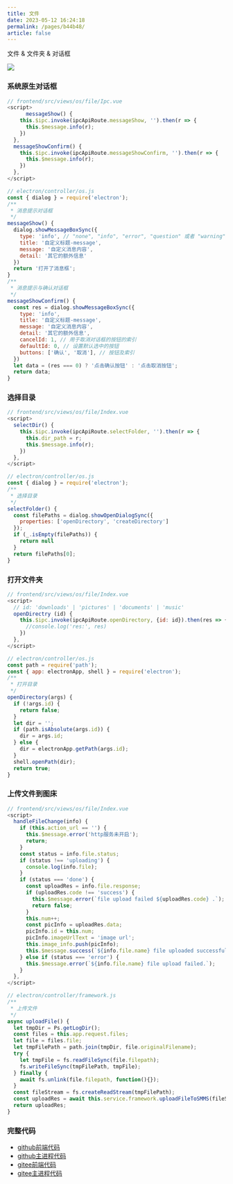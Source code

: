 ```yaml
---
title: 文件
date: 2023-05-12 16:24:18
permalink: /pages/b44b48/
article: false
---
```


文件 & 文件夹 & 对话框

<!-- ![](/img/demo/os/demo-os-file.png) -->
![](https://img01.kaka996.com/ee/demo-os-file.png)

### 系统原生对话框

<code-group>
  <code-block title="前端" active>

  ```javascript
  // frontend/src/views/os/file/Ipc.vue
  <script>
		messageShow() {
      this.$ipc.invoke(ipcApiRoute.messageShow, '').then(r => {
        this.$message.info(r);
      })
    },    
    messageShowConfirm() {
      this.$ipc.invoke(ipcApiRoute.messageShowConfirm, '').then(r => {
        this.$message.info(r);
      })
    },
  </script> 
  ```
  </code-block>

  <code-block title="主进程">

  ```javascript
  // electron/controller/os.js
  const { dialog } = require('electron');
  /**
   * 消息提示对话框
   */
  messageShow() {
    dialog.showMessageBoxSync({
      type: 'info', // "none", "info", "error", "question" 或者 "warning"
      title: '自定义标题-message',
      message: '自定义消息内容',
      detail: '其它的额外信息'
    })
    return '打开了消息框';
  }
  /**
   * 消息提示与确认对话框
   */
  messageShowConfirm() {
    const res = dialog.showMessageBoxSync({
      type: 'info',
      title: '自定义标题-message',
      message: '自定义消息内容',
      detail: '其它的额外信息',
      cancelId: 1, // 用于取消对话框的按钮的索引
      defaultId: 0, // 设置默认选中的按钮
      buttons: ['确认', '取消'], // 按钮及索引
    })
    let data = (res === 0) ? '点击确认按钮' : '点击取消按钮';
    return data;
  }
  ```
  </code-block>
</code-group>

### 选择目录

<code-group>
  <code-block title="前端" active>

  ```javascript
  // frontend/src/views/os/file/Index.vue
  <script>
    selectDir() {
      this.$ipc.invoke(ipcApiRoute.selectFolder, '').then(r => {
        this.dir_path = r;
        this.$message.info(r);
      })      
    },
  </script> 
  ```
  </code-block>

  <code-block title="主进程">

  ```javascript
  // electron/controller/os.js
  const { dialog } = require('electron');
  /**
   * 选择目录
   */
  selectFolder() {
    const filePaths = dialog.showOpenDialogSync({
      properties: ['openDirectory', 'createDirectory']
    });
    if (_.isEmpty(filePaths)) {
      return null
    }
    return filePaths[0];
  } 
  ```
  </code-block>
</code-group>

### 打开文件夹

<code-group>
  <code-block title="前端" active>

  ```javascript
  // frontend/src/views/os/file/Index.vue
  <script>
    // id: 'downloads' | 'pictures' | 'documents' | 'music'
    openDirectry (id) {
      this.$ipc.invoke(ipcApiRoute.openDirectory, {id: id}).then(res => {
        //console.log('res:', res)
      })   
    },
  </script> 
  ```
  </code-block>

  <code-block title="主进程">

  ```javascript
  // electron/controller/os.js
  const path = require('path');
  const { app: electronApp, shell } = require('electron');
  /**
   * 打开目录
   */
  openDirectory(args) {
    if (!args.id) {
      return false;
    }
    let dir = '';
    if (path.isAbsolute(args.id)) {
      dir = args.id;
    } else {
      dir = electronApp.getPath(args.id);
    }
    shell.openPath(dir);
    return true;
  }
  ```
  </code-block>
</code-group>

### 上传文件到图床

<code-group>
  <code-block title="前端" active>

  ```javascript
  // frontend/src/views/os/file/Index.vue
  <script>
    handleFileChange(info) {
      if (this.action_url == '') {
        this.$message.error('http服务未开启');
        return;
      }
      const status = info.file.status;
      if (status !== 'uploading') {
        console.log(info.file);
      }
      if (status === 'done') {
        const uploadRes = info.file.response;
        if (uploadRes.code !== 'success') {
          this.$message.error(`file upload failed ${uploadRes.code} .`);
          return false;
        }
        this.num++;
        const picInfo = uploadRes.data;
        picInfo.id = this.num;
        picInfo.imageUrlText = 'image url';
        this.image_info.push(picInfo);
        this.$message.success(`${info.file.name} file uploaded successfully.`);
      } else if (status === 'error') {
        this.$message.error(`${info.file.name} file upload failed.`);
      }
    },
  </script> 
  ```
  </code-block>

  <code-block title="主进程">
  
  ```javascript
  // electron/controller/framework.js
  /**
   * 上传文件
   */  
  async uploadFile() {
    let tmpDir = Ps.getLogDir();
    const files = this.app.request.files;
    let file = files.file;
    let tmpFilePath = path.join(tmpDir, file.originalFilename);
    try {
      let tmpFile = fs.readFileSync(file.filepath);
      fs.writeFileSync(tmpFilePath, tmpFile);
    } finally {
      await fs.unlink(file.filepath, function(){});
    }
    const fileStream = fs.createReadStream(tmpFilePath);
    const uploadRes = await this.service.framework.uploadFileToSMMS(fileStream);
    return uploadRes;
  }
  ```
  </code-block>
</code-group>

### 完整代码
- [github前端代码](https://github.com/dromara/electron-egg/blob/demo/frontend/src/views/os/file/Index.vue)
- [github主进程代码](https://github.com/dromara/electron-egg/blob/demo/electron/controller/os.js)
- [gitee前端代码](https://gitee.com/dromara/electron-egg/blob/demo/frontend/src/views/os/file/Index.vue)
- [gitee主进程代码](https://gitee.com/dromara/electron-egg/blob/demo/electron/controller/os.js)